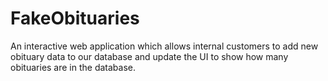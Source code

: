 # FakeObituaries

An interactive web application which allows internal customers to add new obituary data to our database and update the UI to show how many obituaries are in the database.
